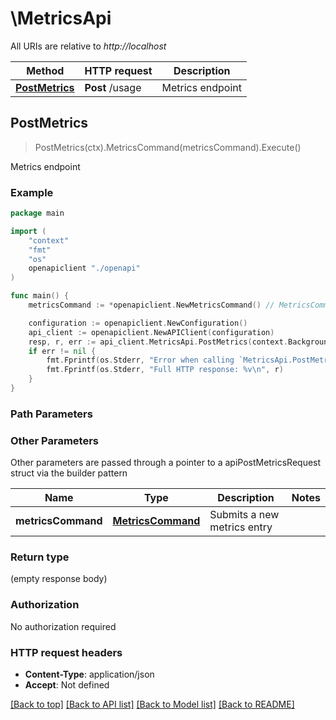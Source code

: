 # \MetricsApi

All URIs are relative to *http://localhost*

Method | HTTP request | Description
------------- | ------------- | -------------
[**PostMetrics**](MetricsApi.md#PostMetrics) | **Post** /usage | Metrics endpoint



## PostMetrics

> PostMetrics(ctx).MetricsCommand(metricsCommand).Execute()

Metrics endpoint



### Example

```go
package main

import (
    "context"
    "fmt"
    "os"
    openapiclient "./openapi"
)

func main() {
    metricsCommand := *openapiclient.NewMetricsCommand() // MetricsCommand | Submits a new metrics entry

    configuration := openapiclient.NewConfiguration()
    api_client := openapiclient.NewAPIClient(configuration)
    resp, r, err := api_client.MetricsApi.PostMetrics(context.Background()).MetricsCommand(metricsCommand).Execute()
    if err != nil {
        fmt.Fprintf(os.Stderr, "Error when calling `MetricsApi.PostMetrics``: %v\n", err)
        fmt.Fprintf(os.Stderr, "Full HTTP response: %v\n", r)
    }
}
```

### Path Parameters



### Other Parameters

Other parameters are passed through a pointer to a apiPostMetricsRequest struct via the builder pattern


Name | Type | Description  | Notes
------------- | ------------- | ------------- | -------------
 **metricsCommand** | [**MetricsCommand**](MetricsCommand.md) | Submits a new metrics entry | 

### Return type

 (empty response body)

### Authorization

No authorization required

### HTTP request headers

- **Content-Type**: application/json
- **Accept**: Not defined

[[Back to top]](#) [[Back to API list]](../README.md#documentation-for-api-endpoints)
[[Back to Model list]](../README.md#documentation-for-models)
[[Back to README]](../README.md)

